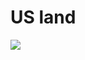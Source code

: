 # US land

[![](https://d34ymitoc1pg7m.cloudfront.net/bf4/soldier/large/us_land-c62dc0e8.png)](https://d34ymitoc1pg7m.cloudfront.net/bf4/soldier/large/us_land-c62dc0e8.png)
